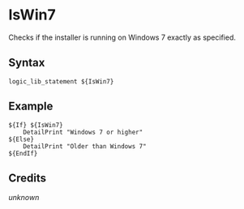 # IsWin7

Checks if the installer is running on Windows 7 exactly as specified.

## Syntax

	logic_lib_statement ${IsWin7}

## Example

	${If} ${IsWin7}
		DetailPrint "Windows 7 or higher"
	${Else}
		DetailPrint "Older than Windows 7"
	${EndIf}

## Credits

*unknown*
